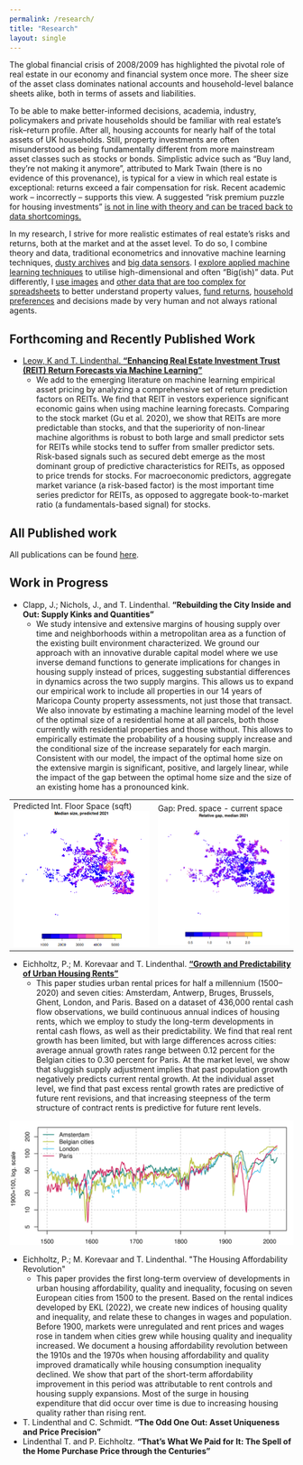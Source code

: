 ```yaml
---
permalink: /research/
title: "Research"
layout: single
---
```


The global financial crisis of 2008/2009 has highlighted the pivotal role of real estate in our
economy and financial system once more. The sheer size of the asset class dominates national
accounts and household-level balance sheets alike, both in terms of assets and liabilities.
 
To be able to make better-informed decisions, academia, industry, policymakers and private
households should be familiar with real estate’s risk–return profile. After all, housing accounts
for nearly half of the total assets of UK households. Still, property investments are often
misunderstood as being fundamentally different from more mainstream asset classes such as
stocks or bonds. Simplistic advice such as “Buy land, they’re not making it anymore”, attributed
to Mark Twain (there is no evidence of this provenance), is typical for a view in which real estate is exceptional: returns exceed a fair
compensation for risk. Recent academic work – incorrectly – supports this view. A suggested “risk premium puzzle for housing
investments” <a href="https://doi.org/10.1093/rfs/hhab042">is not in line with theory and can be traced back to data shortcomings.</a>

In my research, I strive for more realistic estimates of real estate’s risks and returns, both at the market and at the asset level. 
To do so, I combine theory and data, traditional econometrics and innovative machine learning techniques, <a href="https://papers.ssrn.com/sol3/papers.cfm?abstract_id=3418495">dusty archives</a> and <a href="http://onlinelibrary.wiley.com/doi/10.1111/1540-6229.12204/abstract">big data sensors</a>. I <a href="https://doi.org/10.1111/1540-6229.12416'">explore applied machine learning techniques</a> to utilise high-dimensional and often “Big(ish)” data. Put differently, I <a href="https://link.springer.com/article/10.1007/s11146-021-09845-1">use images</a> and <a href="http://www.sciencedirect.com/science/article/pii/B9780124095489096822">other data that are too complex for spreadsheets</a> to better understand property values, <a href="http://dx.doi.org/10.2139/ssrn.4923052">fund returns</a>, <a href="http://www.sciencedirect.com/science/article/pii/S1051137714000321">household preferences</a> and decisions made by very human and not always rational agents.


## Forthcoming and Recently Published Work

* <a href="http://dx.doi.org/10.2139/ssrn.4923052">Leow, K and T. Lindenthal. **“Enhancing Real Estate Investment Trust (REIT) Return Forecasts via Machine Learning”**</a>
  - We add to the emerging literature on machine learning empirical asset pricing by analyzing a comprehensive set of return prediction factors on REITs. We find that REIT in vestors experience significant economic gains when using machine learning forecasts. Comparing to the stock market (Gu et al. 2020), we show that REITs are more predictable than stocks, and that the superiority of non-linear machine algorithms is robust to both large and small predictor sets for REITs while stocks tend to suffer from smaller predictor sets. Risk-based signals such as secured debt emerge as the most dominant group of predictive characteristics for REITs, as opposed to price trends for stocks. For macroeconomic predictors, aggregate market variance (a risk-based factor) is the most important time series predictor for REITs, as opposed to aggregate book-to-market ratio (a fundamentals-based signal) for stocks.


## All Published work

All publications can be found <a href="/publications/">here</a>.

## Work in Progress


* Clapp, J.; Nichols, J., and T. Lindenthal. <span class="external-link">**“Rebuilding the City Inside and Out: Supply Kinks and Quantities”**</span>
  - We study intensive and extensive margins of housing supply over time and neighborhoods within a metropolitan area as a function of the existing built environment characterized. We ground our approach with an innovative durable capital model where we use inverse demand functions to generate implications for changes in housing supply instead of prices, suggesting substantial differences in dynamics across the two supply margins. This allows us to expand our empirical work to include all properties in our 14 years of Maricopa County property assessments, not just those that transact. We also innovate by estimating a machine learning model of the level of the optimal size of a residential home at all parcels, both those currently with residential properties and those without. This allows to empirically estimate the probability of a housing supply increase and the conditional size of the increase separately for each margin. Consistent with our model, the impact of the optimal home size on the extensive margin is significant, positive, and largely linear, while the impact of the gap between the optimal home size and the size of an existing home has a pronounced kink. 
<table>
    <tr>
        <td>Predicted Int. Floor Space (sqft)<br><img src="/assets/images/hbu-pred-size-2021.png"></td>
        <td>Gap: Pred. space - current space<br><img src="/assets/images/hbu-gap-2021.png"></td>
    </tr>
</table>

* Eichholtz, P.; M. Korevaar and T. Lindenthal. <a class="external-link" href="https://papers.ssrn.com/sol3/papers.cfm?abstract_id=3418495" target="_self" title=""><span class="external-link">**“Growth and Predictability of Urban Housing Rents”**</span></a>
  - This paper studies urban rental prices for half a millennium (1500–2020) and seven cities: Amsterdam, Antwerp, Bruges, Brussels, Ghent, London, and Paris. Based on a dataset of 436,000 rental cash flow observations, we build continuous annual indices of housing rents, which we employ to study the long-term developments in rental cash flows, as well as their predictability. We find that real rent growth has been limited, but with large differences across cities: average annual growth rates range between 0.12 percent for the Belgian cities to 0.30 percent for Paris. At the market level, we show that sluggish supply adjustment implies that past population growth negatively predicts current rental growth. At the individual asset level, we find that past excess rental growth rates are predictive of future rent revisions, and that increasing steepness of the term structure of contract rents is predictive for future rent levels.
<img src='/assets/images/teaser/teaser_500_years_of_rents.jpg'>


* Eichholtz, P.; M. Korevaar and T. Lindenthal. "The Housing Affordability Revolution"
	- This paper provides the first long-term overview of developments in urban housing affordability, quality and inequality, focusing on seven European cities from 1500 to the present. Based on the rental indices developed by EKL (2022), we create new indices of housing quality and inequality, and relate these to changes in wages and population. Before 1900, markets were unregulated and rent prices and wages rose in tandem when cities grew while housing quality and inequality increased. We document a housing affordability revolution between the 1910s and the 1970s when housing affordability and quality improved dramatically while housing consumption inequality declined. We show that part of the short-term affordability improvement in this period was attributable to rent controls and housing supply expansions. Most of the surge in housing expenditure that did occur over time is due to increasing housing quality rather than rising rent.
* T. Lindenthal and C. Schmidt. **&ldquo;The Odd One Out: Asset Uniqueness and Price Precision&rdquo;**
* Lindenthal T. and P. Eichholtz. **“That’s What We Paid for It: The Spell of the Home Purchase Price through the Centuries”**

